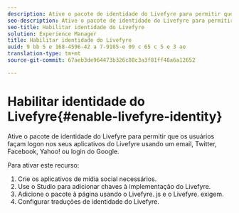 ```yaml
---
description: Ative o pacote de identidade do Livefyre para permitir que os usuários façam logon nos seus aplicativos do Livefyre usando um email, Twitter, Facebook, Yahoo! ou login do Google.
seo-description: Ative o pacote de identidade do Livefyre para permitir que os usuários façam logon nos seus aplicativos do Livefyre usando um email, Twitter, Facebook, Yahoo! ou login do Google.
seo-title: Habilitar identidade do Livefyre
solution: Experience Manager
title: Habilitar identidade do Livefyre
uuid: 9 bb 5 e 168-4596-42 a 7-9105-e 09 c 65 c 5 e 3 ae
translation-type: tm+mt
source-git-commit: 67aeb3de964473b326c88c3a3f81ff48a6a12652

---
```



# Habilitar identidade do Livefyre{#enable-livefyre-identity}

Ative o pacote de identidade do Livefyre para permitir que os usuários façam logon nos seus aplicativos do Livefyre usando um email, Twitter, Facebook, Yahoo! ou login do Google.

Para ativar este recurso:

1. Crie os aplicativos de mídia social necessários.
1. Use o Studio para adicionar chaves à implementação do Livefyre.
1. Adicione o pacote à página usando o Livefyre. js e o Livefyre. exigem.
1. Configurar traduções de identidade do Livefyre.
